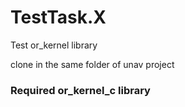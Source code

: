 # TestTask.X
Test or_kernel library

clone in the same folder of unav project

### Required or_kernel_c library

